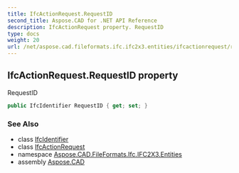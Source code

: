 ```yaml
---
title: IfcActionRequest.RequestID
second_title: Aspose.CAD for .NET API Reference
description: IfcActionRequest property. RequestID
type: docs
weight: 20
url: /net/aspose.cad.fileformats.ifc.ifc2x3.entities/ifcactionrequest/requestid/
---
```

## IfcActionRequest.RequestID property

RequestID

```csharp
public IfcIdentifier RequestID { get; set; }
```

### See Also

* class [IfcIdentifier](../../../aspose.cad.fileformats.ifc.ifc2x3.types/ifcidentifier/)
* class [IfcActionRequest](../)
* namespace [Aspose.CAD.FileFormats.Ifc.IFC2X3.Entities](../../ifcactionrequest/)
* assembly [Aspose.CAD](../../../)



